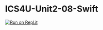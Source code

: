 # ICS4U-Unit2-08-Swift

[![Run on Repl.it](https://repl.it/badge/github/jaeyoon-lee2/ICS4U-Unit2-08-Swift)](https://repl.it/github/jaeyoon-lee2/ICS4U-Unit2-08-Swift)
